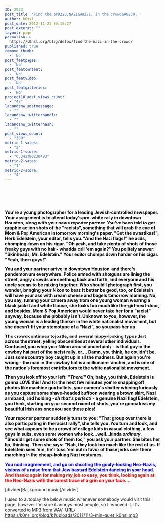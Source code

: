 ```yaml
---
ID: 2923
post_title: 'Find the &#8220;NAZI&#8221; in the crowd&#8230;.'
author: k0nsl
post_date: 2012-11-22 00:15:27
post_excerpt: ""
layout: page
permalink: >
  https://k0nsl.org/blog/detox/find-the-nazi-in-the-crowd/
published: true
remove_thumb:
  - 'No'
post_featpages:
  - 'No'
post_featcontent:
  - 'No'
post_featvideo:
  - 'No'
post_featgalleries:
  - 'No'
project10_post_views_count:
  - "47"
lacandsnw_postmessage:
  - ""
lacandsnw_twitterhandle:
  - ""
lacandsnw_twitterhash:
  - ""
post_views_count:
  - "308"
metric-1-votes:
  - "2"
metric-1-score:
  - "0.342380230483"
metric-2-votes:
  - "1"
metric-2-score:
  - "4"
---
```

<img class="aligncenter" alt="" src="https://detox.k0nsl.org/graphs/FindTheNaziInTheCrowd.gif" border="0" />

&nbsp;

&nbsp;

<span style="color: #000000;"><strong>You're a young photographer for a leading Jewish-controlled newspaper. Your assignment is to attend today's pro-white rally in downtown Houston, along with your news reporter partner. You've been told to get graphic action shots of the "racists", something that will grab the eye of Mom &amp; Pop American in tomorrow morning's paper. "Get the swastikas!", Herb Edelstein, your editor, tells you. "And the Nazi flags!" he adds, chomping down on his cigar. "Oh yeah, and take plenty of shots of those freaky guys with no hair - whadda call 'em again?" You politely answer: "Skinheads, Mr. Edelstein." Your editor chomps down harder on his cigar. "Yeah, them guys!"</strong></span>

<span style="color: #000000;"><strong>You and your partner arrive in downtown Houston, and there's pandemonium everywhere. Police armed with shotguns are lining the street, angry crowds are seething back and forth, and everyone and his uncle seems to be mixing together. Who should I photograph first, you wonder, bringing your Nikon to bear. It better be good, too, or Edelstein will have your ass with cream cheese and bagels tomorrow morning. No, you say, turning your camera away from one young woman wearing a black jacket and white blouse, she looks too much like the-girl-next-door, and besides, Mom &amp; Pop American would never take her for a "racist" anyway, because she probably isn't. Unknown to you, however, the young woman is a leading thinker in the white nationalist movement, but she doesn't fit your stereotype of a "Nazi", so you pass her up.</strong></span>

<span style="color: #000000;"><strong>The crowd continues to jostle, and several hippy-looking types dart across the street, yelling obscenities at several other individuals. Confused, you whip your Nikon around uncertainly - is that guy in the cowboy hat part of the racist rally, or.... Damn, you think, he couldn't be. Just some country boy caught up in all the madness. But again you're wrong - the man in the cowboy hat is a millionaire rancher, and is one of the nation's foremost contributors to the white nationalist movement. </strong></span>

<span style="color: #000000;"><strong>Then you look off to your left: <em>"There!"</em> Oh, baby, you think, Edelstein is gonna LOVE this! And for the next few minutes you're snapping off photos like machine gun bullets, your camera's shutter whining furiously as you capture some shave-headed buffoon wearing a brown shirt, Nazi armband, and holding - <em>oh that's perfect!</em> - a genuine Nazi flag! Edelstein, you think, starting on your second round of shots, you're gonna kiss my beautiful Irish ass once you see these pics!</strong></span>

<span style="color: #000000;"><strong>Your reporter partner suddenly turns to you: "That group over there is also participating in the racist rally", she tells you. You turn and look, and see what appears to be a crowd of college kids in casual clothing, a few guys in suits, even some women who look...well...kinda <em>ordinary</em>. "Should I get some shots of them too," you ask your partner. She bites her lip, thinking. Then she says: "Nah, they look too much like the rest of us. If Edelstein sees 'em, he'll toss 'em out in favor of those jerks over there marching in the cheap-looking Nazi costumes. </strong></span>

<span style="color: #0000FF;"><strong>You nod in agreement, and go on shooting the goofy-looking Neo-Nazis, visions of a raise from that Jew bastard Edelstein dancing in your head.</span> <span style="color: #FF0000;">And thanks again for making my job so easy, you think, looking again at the Neo-Nazis with the barest trace of a grin on your face....</strong></span>

[divider]Background music[/divider]

I used to autoplay the below music whenever somebody would visit this page, however I'm sure it annoys most people, so I removed it. It's converted to MP3 from WAV <img class='wpml_ico' alt='' src='https://k0nsl.org/blog/k1/plugins/wp-monalisa/icons/icon_e_wink.gif' />
<strong>URL:</strong> <a href="https://k0nsl.org/blog/k1/uploads/2012/11/3-min-quiet_k0nsl.mp3">https://k0nsl.org/blog/k1/uploads/2012/11/3-min-quiet_k0nsl.mp3</a>

<div style="visibility:hidden">
    <audio autoplay loop>
        <source src="/blog/k1/uploads/2012/11/3-min-quiet_k0nsl.mp3">
    </audio> 
</div>